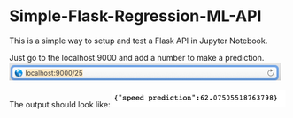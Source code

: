 # Simple-Flask-Regression-ML-API

This is a simple way to setup and test a Flask API in Jupyter Notebook.

Just go to the localhost:9000 and add a number to make a prediction.
![url](/url.png)

The output should look like:
![output](output.png)
